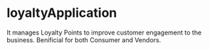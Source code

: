 # loyaltyApplication

It manages Loyalty Points to improve customer engagement to the business.
Benificial for both Consumer and Vendors.
